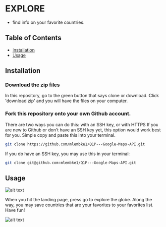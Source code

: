 # EXPLORE

- find info on your favorite countries.

## Table of Contents
- [Installation](#installation)
- [Usage](#usage)

## Installation

### Download the zip files
In this repository, go to the green button that says clone or download.
Click 'download zip' and you will have the files on your computer.

### Fork this repository onto your own Github account.
There are two ways you can do this: with an SSH key, or with HTTPS
If you are new to Github or don't have an SSH key yet, this option would work
best for you. Simple copy and paste this into your terminal.
```sh
git clone https://github.com/mlembke1/Q1P---Google-Maps-API.git
```

If you do have an SSH key, you may use this in your terminal:
```sh
git clone git@github.com:mlembke1/Q1P---Google-Maps-API.git
```

## Usage

![alt text]('./images/landing-page.jpg')

When you hit the landing page, press go to explore the globe. Along the way,
you may save countries that are your favorites to your favorites list.
Have fun!

![alt text]('./images/main-page.jpg')
